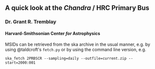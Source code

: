 ## A quick look at the *Chandra* / HRC Primary Bus
### Dr. Grant R. Tremblay
#### Harvard-Smithsonian Center *for* Astrophysics

MSIDs can be retrieved from the ska archive in the usual manner,
e.g. by using @taldcroft's ```fetch.py``` or by using the command line version, e.g.
```
ska_fetch 2PRBSCR --sampling=daily --outfile=current.zip --start=2000:001
